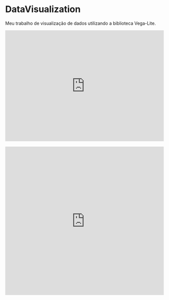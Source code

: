 # DataVisualization
Meu trabalho de visualização de dados utilizando a biblioteca Vega-Lite.

<iframe width="100%" height="352" frameborder="0"
  src="https://observablehq.com/embed/@isawithans/vega-lite-api-exercicios-2022?cells=barChart">
</iframe>

<br/>
<br/>

<iframe width="100%" height="471" frameborder="0"
  src="https://observablehq.com/embed/@isawithans/vega-lite-api-exercicios-2022?cells=scatterplot">
</iframe>
